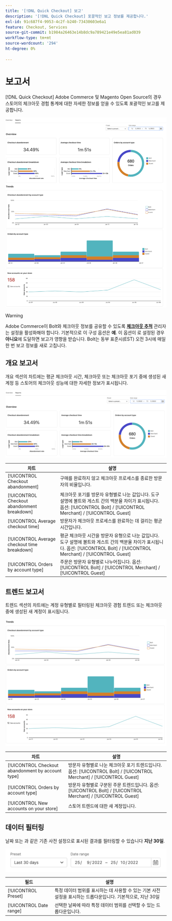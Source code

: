 ```yaml
---
title: '[!DNL Quick Checkout] 보고'
description: '[!DNL Quick Checkout] 포괄적인 보고 정보를 제공합니다.'
exl-id: 91c687f4-9953-4c2f-b240-73430603e6a1
feature: Checkout, Services
source-git-commit: b1984a26463e14b8dc9a789421e49e5ea81ad039
workflow-type: tm+mt
source-wordcount: '294'
ht-degree: 0%

---
```


# 보고서

[!DNL Quick Checkout] Adobe Commerce 및 Magento Open Source의 경우 스토어의 체크아웃 경험 통계에 대한 자세한 정보를 얻을 수 있도록 포괄적인 보고를 제공합니다.

![보고서 보기](assets/reports-view-big-checkout.png)

>[!WARNING]
>
> Adobe Commerce이 Bolt와 체크아웃 정보를 공유할 수 있도록 [**체크아웃 추적**](../quick-checkout/settings-quick-checkout.md)  관리자는 설정을 활성화해야 합니다. 기본적으로 이 구성 옵션은 **예**. 이 옵션이 로 설정된 경우 **아니요**&#x200B;에 도달하면 보고가 영향을 받습니다. Bolt는 동부 표준시(EST) 오전 3시에 매일 한 번 보고 정보를 새로 고칩니다.

## 개요 보고서

개요 섹션의 차트에는 평균 체크아웃 시간, 체크아웃 또는 체크아웃 포기 중에 생성된 새 계정 등 스토어의 체크아웃 성능에 대한 자세한 정보가 표시됩니다.

![보고서 개요](assets/overview-report-checkout.png)

| 차트 | 설명 |
|---|---|
| [!UICONTROL Checkout abandonment] | 구매를 완료하지 않고 체크아웃 프로세스를 종료한 방문자의 비율입니다. |
| [!UICONTROL Checkout abandonment breakdown] | 체크아웃 포기를 방문자 유형별로 나눈 값입니다. 도구 설명에 볼트와 게스트 간의 백분율 차이가 표시됩니다. 옵션: [!UICONTROL Bolt] / [!UICONTROL Merchant] / [!UICONTROL Guest] |
| [!UICONTROL Average checkout time] | 방문자가 체크아웃 프로세스를 완료하는 데 걸리는 평균 시간입니다. |
| [!UICONTROL Average checkout time breakdown] | 평균 체크아웃 시간을 방문자 유형으로 나눈 값입니다. 도구 설명에 볼트와 게스트 간의 백분율 차이가 표시됩니다. 옵션: [!UICONTROL Bolt] / [!UICONTROL Merchant] / [!UICONTROL Guest] |
| [!UICONTROL Orders by account type] | 주문은 방문자 유형별로 나누어집니다. 옵션: [!UICONTROL Bolt] / [!UICONTROL Merchant] / [!UICONTROL Guest] |

## 트렌드 보고서

트렌드 섹션의 차트에는 계정 유형별로 필터링된 체크아웃 경험 트렌드 또는 체크아웃 중에 생성된 새 계정이 표시됩니다.

![보고서 트렌드](assets/trends-report-checkout.png)

| 차트 | 설명 |
|---|---|
| [!UICONTROL Checkout abandonment by account type] | 방문자 유형별로 나눈 체크아웃 포기 트렌드입니다. 옵션: [!UICONTROL Bolt] / [!UICONTROL Merchant] / [!UICONTROL Guest] |
| [!UICONTROL Orders by account type] | 방문자 유형별로 구분된 주문 트렌드입니다. 옵션: [!UICONTROL Bolt] / [!UICONTROL Merchant] / [!UICONTROL Guest] |
| [!UICONTROL New accounts on your store] | 스토어 트렌드에 대한 새 계정입니다. |

## 데이터 필터링

날짜 또는 과 같은 기존 사전 설정으로 표시된 결과를 필터링할 수 있습니다 **지난 30일**.

![필터 보기](assets/filter-view.png)

| 필드 | 설명 |
|---|---|
| [!UICONTROL Preset] | 특정 데이터 범위를 표시하는 데 사용할 수 있는 기본 사전 설정을 표시하는 드롭다운입니다. 기본적으로, 지난 30일 |
| [!UICONTROL Date range] | 선택한 날짜에 따라 특정 데이터 범위를 선택할 수 있는 드롭다운입니다. |
